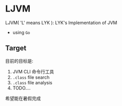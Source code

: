 # LJVM

LJVM( 'L' means LYK ): LYK's Implementation of JVM

* using `Go`

## Target

目前的目标是:

1. JVM CLI 命令行工具
2. `.class` file search 
3. `.class` file analysis
4. TODO....

希望能在暑假完成